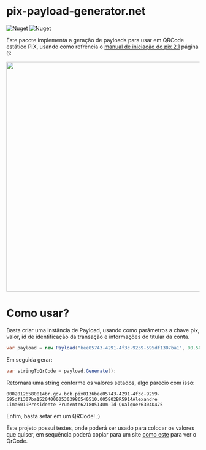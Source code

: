 # pix-payload-generator.net

[![Nuget](https://img.shields.io/nuget/dt/Slack.Exception.Send)](https://www.nuget.org/packages/pix-payload-generator.net)
[![Nuget](https://img.shields.io/nuget/v/Slack.Exception.Send)](https://www.nuget.org/packages/pix-payload-generator.net)

Este pacote implementa a geração de payloads para usar em QRCode estático PIX, usando como refrência o [manual de iniciação do pix 2.1](https://www.bcb.gov.br/content/estabilidadefinanceira/pix/Regulamento_Pix/II-ManualdePadroesparaIniciacaodoPix-versao2-1.pdf) página 6:

<img width='600' src='https://user-images.githubusercontent.com/5353685/101637003-e8844a80-3a0a-11eb-89a0-1ffd84d02d1c.png' />

# Como usar?

Basta criar uma instância de Payload, usando como parâmetros a chave pix, valor, id de identificação da transação e informações do títular da conta.

```csharp
var payload = new Payload("bee05743-4291-4f3c-9259-595df1307ba1", 00.50m, "Um-Id-Qualquer", new Merchant("Alexandre Lima", "Presidente Prudente"));
```

Em seguida gerar:

```csharp
var stringToQrCode = payload.Generate();
```

Retornara uma string conforme os valores setados, algo parecio com isso:

```
00020126580014br.gov.bcb.pix0136bee05743-4291-4f3c-9259-595df1307ba1520400005303986540510.005802BR5914Alexandre Lima6019Presidente Prudente62180514Um-Id-Qualquer6304D475
```

Enfim, basta setar em um QRCode! ;)


Este projeto possuí testes, onde poderá ser usado para colocar os valores que quiser, em sequência poderá copiar para um site [como este](https://pix.nascent.com.br/tools/pix-qr-decoder/) para ver o QrCode.
